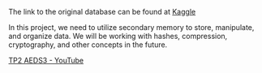 The link to the original database can be found at [Kaggle](https://www.kaggle.com/datasets/canggih/anime-data-score-staff-synopsis-and-genre)

In this project, we need to utilize secondary memory to store, manipulate, and organize data. We will be working with hashes, compression, cryptography, and other concepts in the future.

[TP2 AEDS3 - YouTube](https://www.youtube.com/watch?v=ToCddeeJG7E&ab_channel=Niet)
